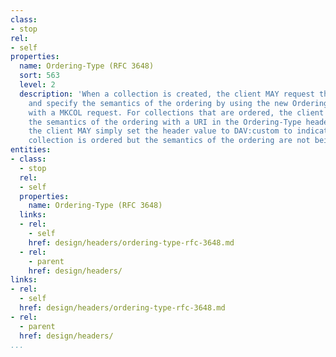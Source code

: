 ```yaml
---
class:
- stop
rel:
- self
properties:
  name: Ordering-Type (RFC 3648)
  sort: 563
  level: 2
  description: 'When a collection is created, the client MAY request that it be ordered
    and specify the semantics of the ordering by using the new Ordering-Type header
    with a MKCOL request. For collections that are ordered, the client SHOULD identify
    the semantics of the ordering with a URI in the Ordering-Type header, although
    the client MAY simply set the header value to DAV:custom to indicate that the
    collection is ordered but the semantics of the ordering are not being advertised. '
entities:
- class:
  - stop
  rel:
  - self
  properties:
    name: Ordering-Type (RFC 3648)
  links:
  - rel:
    - self
    href: design/headers/ordering-type-rfc-3648.md
  - rel:
    - parent
    href: design/headers/
links:
- rel:
  - self
  href: design/headers/ordering-type-rfc-3648.md
- rel:
  - parent
  href: design/headers/
...
```

